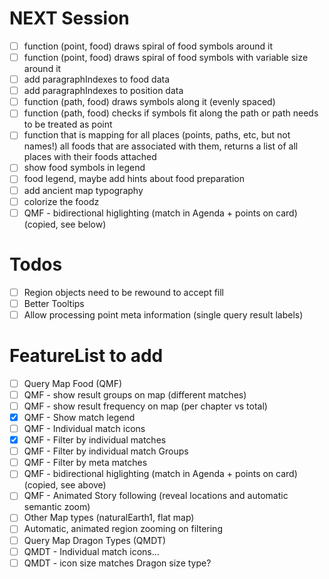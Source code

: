 # NEXT Session

- [ ] function (point, food) draws spiral of food symbols around it
- [ ] function (point, food) draws spiral of food symbols with variable size around it
- [ ] add paragraphIndexes to food data
- [ ] add paragraphIndexes to position data
- [ ] function (path, food) draws symbols along it (evenly spaced)
- [ ] function (path, food) checks if symbols fit along the path or path needs to be treated as point
- [ ] function that is mapping for all places (points, paths, etc, but not names!)
      all foods that are associated with them, returns a list of all places with their foods attached
- [ ] show food symbols in legend
- [ ] food legend, maybe add hints about food preparation
- [ ] add ancient map typography
- [ ] colorize the foodz
- [ ] QMF - bidirectional higlighting (match in Agenda + points on card) (copied, see below)

# Todos
- [ ] Region objects need to be rewound to accept fill 
- [ ] Better Tooltips
- [ ] Allow processing point meta information (single query result labels)

# FeatureList to add
- [ ] Query Map Food (QMF)
- [ ] QMF - show result groups on map (different matches)
- [ ] QMF - show result frequency on map (per chapter vs total)
- [x] QMF - Show match legend
- [ ] QMF - Individual match icons
- [x] QMF - Filter by individual matches
- [ ] QMF - Filter by individual match Groups
- [ ] QMF - Filter by meta matches
- [ ] QMF - bidirectional higlighting (match in Agenda + points on card) (copied, see above)
- [ ] QMF - Animated Story following (reveal locations and automatic semantic zoom)
- [ ] Other Map types (naturalEarth1, flat map)
- [ ] Automatic, animated region zooming on filtering
- [ ] Query Map Dragon Types (QMDT)
- [ ] QMDT - Individual match icons...
- [ ] QMDT - icon size matches Dragon size type?
